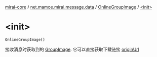 [mirai-core](../../index.md) / [net.mamoe.mirai.message.data](../index.md) / [OnlineGroupImage](index.md) / [&lt;init&gt;](./-init-.md)

# &lt;init&gt;

`OnlineGroupImage()`

接收消息时获取到的 [GroupImage](../-group-image/index.md). 它可以直接获取下载链接 [originUrl](../-online-image/origin-url.md)

